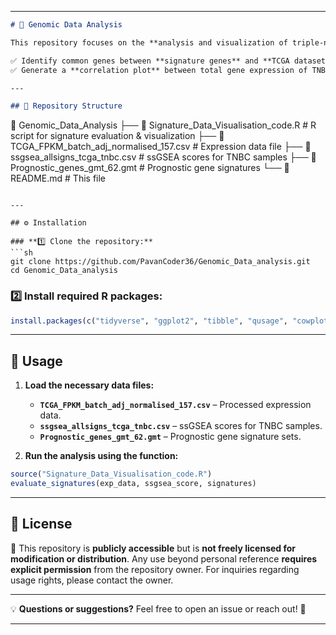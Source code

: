 
---

```md
# 🧬 Genomic Data Analysis  

This repository focuses on the **analysis and visualization of triple-negative breast cancer (TNBC) data** and **prognostic gene signatures** for breast cancer. Using R, this project evaluates the effectiveness of different gene signatures in a genomic dataset. Additionally, it includes code to:  

✅ Identify common genes between **signature genes** and **TCGA dataset genes**.  
✅ Generate a **correlation plot** between total gene expression of TNBC samples from the TCGA database and **ssGSEA (single-sample gene set enrichment analysis) scores**.  

---

## 📁 Repository Structure  

```
📂 Genomic_Data_Analysis
├── 📜 Signature_Data_Visualisation_code.R  # R script for signature evaluation & visualization
├── 📄 TCGA_FPKM_batch_adj_normalised_157.csv  # Expression data file
├── 📄 ssgsea_allsigns_tcga_tnbc.csv  # ssGSEA scores for TNBC samples
├── 📄 Prognostic_genes_gmt_62.gmt  # Prognostic gene signatures
└── 📜 README.md  # This file
```

---

## ⚙️ Installation  

### **1️⃣ Clone the repository:**  
```sh
git clone https://github.com/PavanCoder36/Genomic_Data_analysis.git
cd Genomic_Data_analysis
```

### **2️⃣ Install required R packages:**  
```r
install.packages(c("tidyverse", "ggplot2", "tibble", "qusage", "cowplot", "readr"))
```

---

## 🚀 Usage  

1. **Load the necessary data files:**  
   - **`TCGA_FPKM_batch_adj_normalised_157.csv`** – Processed expression data.  
   - **`ssgsea_allsigns_tcga_tnbc.csv`** – ssGSEA scores for TNBC samples.  
   - **`Prognostic_genes_gmt_62.gmt`** – Prognostic gene signature sets.  

2. **Run the analysis using the function:**  
```r
source("Signature_Data_Visualisation_code.R")
evaluate_signatures(exp_data, ssgsea_score, signatures)
```

---



## 📜 License  

🔹 This repository is **publicly accessible** but is **not freely licensed for modification or distribution**. Any use beyond personal reference **requires explicit permission** from the repository owner. For inquiries regarding usage rights, please contact the owner.  

---

💡 **Questions or suggestions?** Feel free to open an issue or reach out! 🚀  

---
